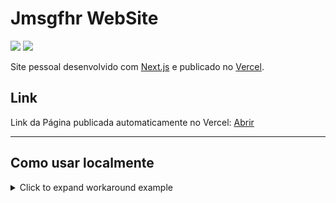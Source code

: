 # Jmsgfhr WebSite
[![](https://img.shields.io/badge/Next.js-latest-blue)](https://nextjs.org/)
[![](https://img.shields.io/badge/Styled--Components-5.2.1-ff69b4)](https://styled-components.com/)

Site pessoal desenvolvido com [Next.js](https://nextjs.org/) e publicado no [Vercel](https://vercel.com).

## Link

Link da Página publicada automaticamente no Vercel: [Abrir](https://jmsgfhr.vercel.app/)

----

## Como usar localmente

<details>
<summary>Click to expand workaround example</summary>

**Clone e install**

```
git clone git@github.com:jmsgfhr/jmsgfhr.git
cd jmsgfhr
npm install
```

**Iniciar servidor local**

```
npm run dev
```